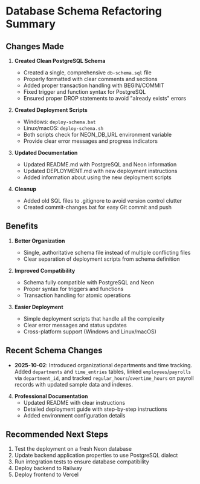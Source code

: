 # Database Schema Refactoring Summary

## Changes Made

1. **Created Clean PostgreSQL Schema**
   - Created a single, comprehensive `db-schema.sql` file
   - Properly formatted with clear comments and sections
   - Added proper transaction handling with BEGIN/COMMIT
   - Fixed trigger and function syntax for PostgreSQL
   - Ensured proper DROP statements to avoid "already exists" errors

2. **Created Deployment Scripts**
   - Windows: `deploy-schema.bat`
   - Linux/macOS: `deploy-schema.sh`
   - Both scripts check for NEON_DB_URL environment variable
   - Provide clear error messages and progress indicators

3. **Updated Documentation**
   - Updated README.md with PostgreSQL and Neon information
   - Updated DEPLOYMENT.md with new deployment instructions
   - Added information about using the new deployment scripts

4. **Cleanup**
   - Added old SQL files to .gitignore to avoid version control clutter
   - Created commit-changes.bat for easy Git commit and push

## Benefits

1. **Better Organization**
   - Single, authoritative schema file instead of multiple conflicting files
   - Clear separation of deployment scripts from schema definition

2. **Improved Compatibility**
   - Schema fully compatible with PostgreSQL and Neon
   - Proper syntax for triggers and functions
   - Transaction handling for atomic operations

3. **Easier Deployment**
   - Simple deployment scripts that handle all the complexity
   - Clear error messages and status updates
   - Cross-platform support (Windows and Linux/macOS)

## Recent Schema Changes

- **2025-10-02**: Introduced organizational departments and time tracking. Added `departments` and `time_entries` tables, linked `employees`/`payrolls` via `department_id`, and tracked `regular_hours`/`overtime_hours` on payroll records with updated sample data and indexes.

4. **Professional Documentation**
   - Updated README with clear instructions
   - Detailed deployment guide with step-by-step instructions
   - Added environment configuration details

## Recommended Next Steps

1. Test the deployment on a fresh Neon database
2. Update backend application properties to use PostgreSQL dialect
3. Run integration tests to ensure database compatibility
4. Deploy backend to Railway
5. Deploy frontend to Vercel